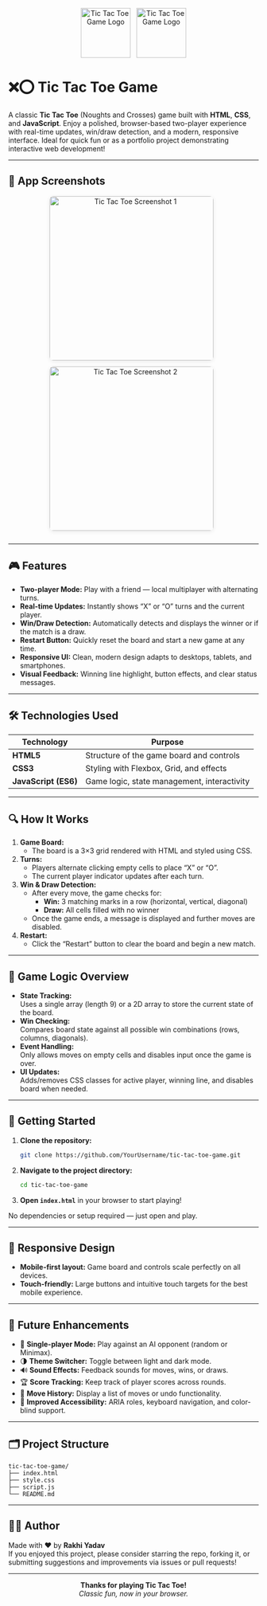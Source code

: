 <p align="center">
  <img src="https://em-content.zobj.net/thumbs/240/apple/354/cross-mark_274c.png" alt="Tic Tac Toe Game Logo" width="100" style="margin-right: 8px; vertical-align: middle;"/>
  <img src="https://em-content.zobj.net/thumbs/240/apple/354/hollow-red-circle_2b55.png" alt="Tic Tac Toe Game Logo" width="100" style="vertical-align: middle;"/>
</p>

# ❌⭕ Tic Tac Toe Game

A classic **Tic Tac Toe** (Noughts and Crosses) game built with **HTML**, **CSS**, and **JavaScript**. Enjoy a polished, browser-based two-player experience with real-time updates, win/draw detection, and a modern, responsive interface. Ideal for quick fun or as a portfolio project demonstrating interactive web development!

---

## 📸 App Screenshots

<p align="center">
  <img src="https://github.com/user-attachments/assets/fe8867a2-9d5d-4fba-b2c3-2656e2180677" width="330" alt="Tic Tac Toe Screenshot 1" style="margin: 0 8px 12px 0; border-radius: 8px; box-shadow: 0 2px 8px rgba(0,0,0,0.08);" />
  <img src="https://github.com/user-attachments/assets/460d7227-099f-402c-bb3d-a0392541d316" width="330" alt="Tic Tac Toe Screenshot 2" style="margin: 0 8px 12px 0; border-radius: 8px; box-shadow: 0 2px 8px rgba(0,0,0,0.08);" />
</p>

---

## 🎮 Features

- **Two-player Mode:** Play with a friend — local multiplayer with alternating turns.
- **Real-time Updates:** Instantly shows “X” or “O” turns and the current player.
- **Win/Draw Detection:** Automatically detects and displays the winner or if the match is a draw.
- **Restart Button:** Quickly reset the board and start a new game at any time.
- **Responsive UI:** Clean, modern design adapts to desktops, tablets, and smartphones.
- **Visual Feedback:** Winning line highlight, button effects, and clear status messages.

---

## 🛠️ Technologies Used

| Technology           | Purpose                                  |
|----------------------|------------------------------------------|
| **HTML5**            | Structure of the game board and controls |
| **CSS3**             | Styling with Flexbox, Grid, and effects  |
| **JavaScript (ES6)** | Game logic, state management, interactivity |

---

## 🔍 How It Works

1. **Game Board:**  
   - The board is a 3×3 grid rendered with HTML and styled using CSS.
2. **Turns:**  
   - Players alternate clicking empty cells to place “X” or “O”.
   - The current player indicator updates after each turn.
3. **Win & Draw Detection:**  
   - After every move, the game checks for:
     - **Win:** 3 matching marks in a row (horizontal, vertical, diagonal)
     - **Draw:** All cells filled with no winner
   - Once the game ends, a message is displayed and further moves are disabled.
4. **Restart:**  
   - Click the “Restart” button to clear the board and begin a new match.

---

## 🧠 Game Logic Overview

- **State Tracking:**  
  Uses a single array (length 9) or a 2D array to store the current state of the board.
- **Win Checking:**  
  Compares board state against all possible win combinations (rows, columns, diagonals).
- **Event Handling:**  
  Only allows moves on empty cells and disables input once the game is over.
- **UI Updates:**  
  Adds/removes CSS classes for active player, winning line, and disables board when needed.

---

## 🚀 Getting Started

1. **Clone the repository:**
   ```bash
   git clone https://github.com/YourUsername/tic-tac-toe-game.git
   ```
2. **Navigate to the project directory:**
   ```bash
   cd tic-tac-toe-game
   ```
3. **Open `index.html`** in your browser to start playing!

No dependencies or setup required — just open and play.

---

## 📱 Responsive Design

- **Mobile-first layout:** Game board and controls scale perfectly on all devices.
- **Touch-friendly:** Large buttons and intuitive touch targets for the best mobile experience.

---

## 🌟 Future Enhancements

- 🤖 **Single-player Mode:** Play against an AI opponent (random or Minimax).
- 🌗 **Theme Switcher:** Toggle between light and dark mode.
- 🔊 **Sound Effects:** Feedback sounds for moves, wins, or draws.
- 🏆 **Score Tracking:** Keep track of player scores across rounds.
- 📝 **Move History:** Display a list of moves or undo functionality.
- 📱 **Improved Accessibility:** ARIA roles, keyboard navigation, and color-blind support.

---

## 🗂️ Project Structure

```
tic-tac-toe-game/
├── index.html
├── style.css
├── script.js
└── README.md
```

---

## 👨‍💻 Author

Made with ❤️ by **Rakhi Yadav**  
If you enjoyed this project, please consider starring the repo, forking it, or submitting suggestions and improvements via issues or pull requests!

---

<p align="center">
  <b>Thanks for playing Tic Tac Toe!</b><br>
  <i>Classic fun, now in your browser.</i>
</p>

